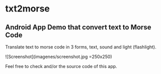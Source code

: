 # txt2morse

## Android App Demo that convert text to Morse Code

Translate text to morse code in 3 forms, text, sound and light (flashlight).

![Screenshot](imagenes/screenshot.jpg =250x250)

Feel free to check and/or the source code of this app.
